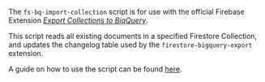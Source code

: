 The `fs-bq-import-collection` script is for use with the official Firebase Extension [_Export Collections to BiqQuery_](https://github.com/firebase/extensions/tree/master/firestore-bigquery-export).

This script reads all existing documents in a specified Firestore Collection, and updates the changelog table used by the `firestore-bigquery-export` extension.

A guide on how to use the script can be found [here](https://github.com/firebase/extensions/blob/next/firestore-bigquery-export/guides/IMPORT_EXISTING_DOCUMENTS.md).